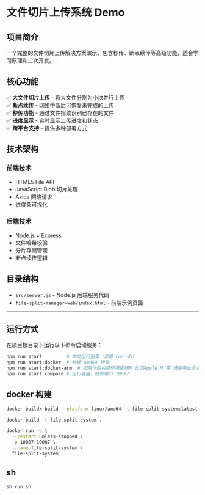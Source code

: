 # 文件切片上传系统 Demo

## 项目简介
一个完整的文件切片上传解决方案演示，包含秒传、断点续传等高级功能，适合学习原理和二次开发。

## 核心功能
✅ **大文件切片上传** - 将大文件分割为小块并行上传  
✅ **断点续传** - 网络中断后可恢复未完成的上传  
✅ **秒传功能** - 通过文件指纹识别已存在的文件  
✅ **进度显示** - 实时显示上传进度和状态  
✅ **跨平台支持** - 提供多种部署方式  

## 技术架构
### 前端技术
- HTML5 File API
- JavaScript Blob 切片处理
- Axios 网络请求
- 进度条可视化

### 后端技术
- Node.js + Express
- 文件哈希校验
- 分片存储管理
- 断点续传逻辑

## 目录结构

- `src/server.js` - Node.js 后端服务代码  
- `file-split-manager-web/index.html` - 前端示例页面

---

## 运行方式

在项目根目录下运行以下命令启动服务：


```sh
npm run start         # 本地运行服务（调用 run.sh）
npm run start:docker  # 构建 amd64 镜像
npm run start:docker-arm  # 如果你的构建环境是ARM 比如Apple M 等 请使用此命令（amd64）
npm run start:compose # 运行容器，映射端口 10087

```


##  docker 构建 
```sh
docker buildx build --platform linux/amd64 -t file-split-system:latest .

docker build -t file-split-system .

docker run -d \
  --restart unless-stopped \
  -p 10087:10087 \
  --name file-split-system \
  file-split-system

```

##  sh
```sh
sh run.sh
```
